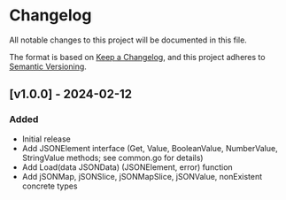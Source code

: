 # Changelog
All notable changes to this project will be documented in this file.

The format is based on [Keep a Changelog](https://keepachangelog.com/en/1.0.0/),
and this project adheres to [Semantic Versioning](https://semver.org/).


## [v1.0.0] - 2024-02-12

### Added

- Initial release
- Add JSONElement interface (Get, Value, BooleanValue, NumberValue, StringValue methods; see common.go for details)
- Add Load(data JSONData) (JSONElement, error) function
- Add jSONMap, jSONSlice, jSONMapSlice, jSONValue, nonExistent concrete types

